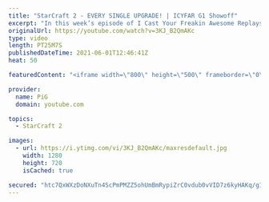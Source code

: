 ```yaml
---
title: "StarCraft 2 - EVERY SINGLE UPGRADE! | ICYFAR G1 Showoff"
excerpt: "In this week’s episode of I Cast Your Freakin Awesome Replays (ICYFAR) players sent in their StarCraft 2 replays where they get as many upgrades as possible (Showoff)! Here’s a fun game of protoss versus zerg completing the challenge in humorous fashion.   NEW ICYFAR CHALLENGE: \"Backstab Butcher\" - Backstab"
originalUrl: https://youtube.com/watch?v=3KJ_B2QmAKc
type: video
length: PT25M7S
publishedDateTime: 2021-06-01T12:46:41Z
heat: 50

featuredContent: "<iframe width=\"800\" height=\"500\" frameborder=\"0\" src=\"https://www.youtube.com/embed/3KJ_B2QmAKc\" allow=\"accelerometer; autoplay; encrypted-media; gyroscope; picture-in-picture\" allowfullscreen></iframe>"

provider:
  name: PiG
  domain: youtube.com

topics:
  - StarCraft 2

images:
  - url: https://i.ytimg.com/vi/3KJ_B2QmAKc/maxresdefault.jpg
    width: 1280
    height: 720
    isCached: true

secured: "htc7QxWXzDoNXuTn4ScPmPMZZ5ohUmBmRypiZrC0vdub0vVID7z6kyHAKq/gIsfJd7UGCC2jh+6OidgoMEleEVr1HIv8gZsbtdRyqmP0soY6vpj6H+Bs68+wqnxknPCLrg1U8PBzHM4POfFV5TyUeXPPdXZk8BIKmh75zBwJwSAUnSc3N87Z9zPA5YuAbVK39NhbQ2OsOxfBxF7Ihc4gTGH6QHEy/O2eK0fuMAViVw882edgAkehM6r4lPiWJtUrn5b/+oDrU76vRCcLMIkXOuGBrY9hb1yOvwmL+P5UgvZa+DdPCcdcQQM4UNMBjeQrqlzWzsWc/CAg+s20P6cKm1o+o+++uSyuGoxhEdlpzZDQK1TmqlkG/LK0mpKgNA5LH2KXrQtzWzc6IKw9ktmvto1hd6BSYZuo5BhY2C11ARw=;5Qzhb94x1HTUsnuU3lqpGA=="
---
```


